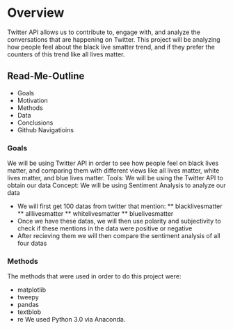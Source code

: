 

# Overview

Twitter API allows us to contribute to, engage with, and analyze the conversations that are happening on Twitter.
This project will be analyzing how people feel about the black live smatter trend, and if they prefer the counters of this trend like all lives matter.

## Read-Me-Outline

* Goals
* Motivation
* Methods
* Data
* Conclusions
* Github Navigatioins

### Goals

We will be using Twitter API in order to see how people feel on black lives matter, and comparing them with different views like all lives matter, white lives matter, and blue lives matter.
Tools: We will be using the Twitter API to obtain our data
Concept: We will be using Sentiment Analysis to analyze our data

* We will first get 100 datas from twitter that mention: 
    ** blacklivesmatter
    ** alllivesmatter
    ** whitelivesmatter
    ** bluelivesmatter
* Once we have these datas, we will then use polarity and subjectivity to check if these mentions in the data were positive or negative
* After recieving them we will then compare the sentiment analysis of all four datas 

### Methods

The methods that were used in order to do this project were:
 * matplotlib
 * tweepy
 * pandas
 * textblob
 * re
We used Python 3.0 via Anaconda.
